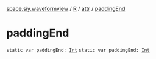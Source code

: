 [space.siy.waveformview](../../index.md) / [R](../index.md) / [attr](index.md) / [paddingEnd](./padding-end.md)

# paddingEnd

`static var paddingEnd: `[`Int`](https://kotlinlang.org/api/latest/jvm/stdlib/kotlin/-int/index.html)
`static var paddingEnd: `[`Int`](https://kotlinlang.org/api/latest/jvm/stdlib/kotlin/-int/index.html)